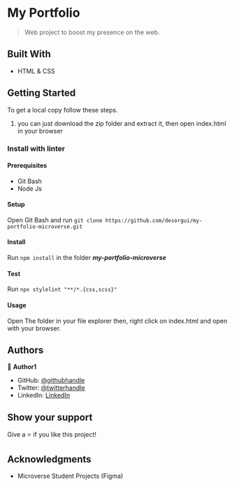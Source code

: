 # My Portfolio

> Web project to boost my presence on the web.

## Built With

- HTML & CSS

## Getting Started

To get a local copy follow these steps.

1. you can just download the zip folder and extract it, then open index.html in your browser

### Install with linter

#### Prerequisites

- Git Bash
- Node Js

#### Setup

Open Git Bash and run
`git clone https://github.com/desorgui/my-portfolio-microverse.git`

#### Install

Run `npm install` in the folder **_my-portfolio-microverse_**

#### Test

Run `npx stylelint "**/*.{css,scss}"`

#### Usage

Open The folder in your file explorer then, right click on index.html and open with your browser.

## Authors

👤 **Author1**

- GitHub: [@githubhandle](https://github.com/desorgui)
- Twitter: [@twitterhandle](https://twitter.com/DGuishny)
- LinkedIn: [LinkedIn](https://www.linkedin.com/in/guishny-desor-5421a01a9/)

## Show your support

Give a ⭐️ if you like this project!

## Acknowledgments

- Microverse Student Projects (Figma)
